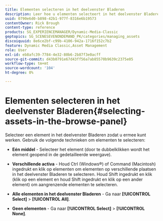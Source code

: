 ```yaml
---
title: Elementen selecteren in het deelvenster Bladeren
description: Leer hoe u elementen selecteert in het deelvenster Bladeren van Adobe Dynamic Media Classic.
uuid: 0790e6d0-b898-42b1-977f-8316e6b19573
contentOwner: Rick Brough
content-type: reference
products: SG_EXPERIENCEMANAGER/Dynamic-Media-Classic
geptopics: SG_SCENESEVENONDEMAND_PK/categories/managing_assets
discoiquuid: 8e6ce2bf-c99b-4106-942a-1716f152c7b2
feature: Dynamic Media Classic,Asset Management
role: User
exl-id: eb8afc39-7784-4e32-80b6-2b87f3e0acff
source-git-commit: d43b0791e67d43ff56a7ab85570b9639c2375e05
workflow-type: tm+mt
source-wordcount: '104'
ht-degree: 0%

---
```


# Elementen selecteren in het deelvenster Bladeren{#selecting-assets-in-the-browse-panel}

Selecteer een element in het deelvenster Bladeren zodat u ermee kunt werken. Gebruik de volgende technieken om elementen te selecteren:

* **Eén middel** - Selecteer het element (door te dubbelklikken wordt het element geopend in de gedetailleerde weergave).

* **Verschillende activa** - Houd Ctrl (Windows®) of Command (Macintosh) ingedrukt en klik op elementen om elementen op verschillende plaatsen in het deelvenster Bladeren te selecteren. Houd Shift ingedrukt en klik (klik op een element en houd Shift ingedrukt en klik op een ander element) om aangrenzende elementen te selecteren.

* **Alle elementen in het deelvenster Bladeren** - Ga naar **[!UICONTROL Select]** > **[!UICONTROL All]**.

* **Geen elementen** - Ga naar **[!UICONTROL Select]** > **[!UICONTROL None]**.
